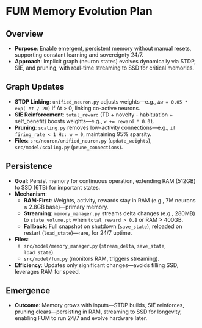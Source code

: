 # FUM Memory Evolution Plan

## Overview
- **Purpose**: Enable emergent, persistent memory without manual resets, supporting constant learning and sovereignty 24/7.
- **Approach**: Implicit graph (neuron states) evolves dynamically via STDP, SIE, and pruning, with real-time streaming to SSD for critical memories.

## Graph Updates
- **STDP Linking**: `unified_neuron.py` adjusts weights—e.g., `Δw = 0.05 * exp(-Δt / 20)` if Δt > 0, linking co-active neurons.
- **SIE Reinforcement**: `total_reward` (TD + novelty - habituation + self_benefit) boosts weights—e.g., `w += reward * 0.01`.
- **Pruning**: `scaling.py` removes low-activity connections—e.g., `if firing_rate < 1 Hz: w = 0`, maintaining 95% sparsity.
- **Files**: `src/neuron/unified_neuron.py` (`update_weights`), `src/model/scaling.py` (`prune_connections`).

## Persistence
- **Goal**: Persist memory for continuous operation, extending RAM (512GB) to SSD (6TB) for important states.
- **Mechanism**: 
  - **RAM-First**: Weights, activity, rewards stay in RAM (e.g., 7M neurons ≈ 2.8GB base)—primary memory.
  - **Streaming**: `memory_manager.py` streams delta changes (e.g., 280MB) to `state_volume.pt` when `total_reward > 0.8` or RAM > 400GB.
  - **Fallback**: Full snapshot on shutdown (`save_state`), reloaded on restart (`load_state`)—rare, for 24/7 uptime.
- **Files**: 
  - `src/model/memory_manager.py` (`stream_delta`, `save_state`, `load_state`).
  - `src/model/fum.py` (monitors RAM, triggers streaming).
- **Efficiency**: Updates only significant changes—avoids filling SSD, leverages RAM for speed.

## Emergence
- **Outcome**: Memory grows with inputs—STDP builds, SIE reinforces, pruning clears—persisting in RAM, streaming to SSD for longevity, enabling FUM to run 24/7 and evolve hardware later.